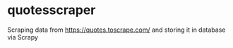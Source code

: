 # quotesscraper
Scraping data from https://quotes.toscrape.com/ and storing it in database via Scrapy
